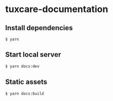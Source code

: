 # tuxcare-documentation


## Install dependencies

```
$ yarn
```

## Start local server

```sh
$ yarn docs:dev
```
## Static assets

```sh
$ yarn docs:build
```
